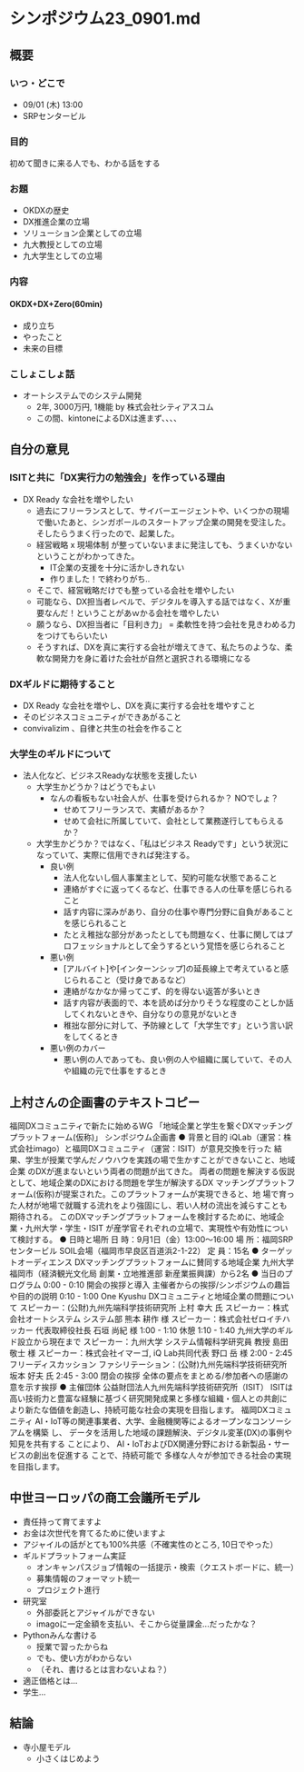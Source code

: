 # シンポジウム23_0901.md
## 概要
### いつ・どこで
- 09/01 (木) 13:00
- SRPセンタービル

### 目的
初めて聞きに来る人でも、わかる話をする

### お題
- OKDXの歴史
- DX推進企業の立場
- ソリューション企業としての立場
- 九大教授としての立場
- 九大学生としての立場

### 内容
#### OKDX+DX+Zero(60min)
- 成り立ち
- やったこと
- 未来の目標

### こしょこしょ話
- オートシステムでのシステム開発
  - 2年, 3000万円, 1機能 by 株式会社シティアスコム
  - この間、kintoneによるDXは進まず、、、、

## 自分の意見
### ISITと共に「DX実行力の勉強会」を作っている理由
- DX Ready な会社を増やしたい
  - 過去にフリーランスとして、サイバーエージェントや、いくつかの現場で働いたあと、シンガポールのスタートアップ企業の開発を受注した。そしたらうまく行ったので、起業した。
  - 経営戦略 x 現場体制 が整っていないままに発注しても、うまくいかないということがわかってきた。
    - IT企業の支援を十分に活かしきれない
    - 作りました！で終わりがち..
  - そこで、経営戦略だけでも整っている会社を増やしたい
  - 可能なら、DX担当者レベルで、デジタルを導入する話ではなく、Xが重要なんだ！ということがあｗかる会社を増やしたい
  - 願うなら、DX担当者に「目利き力」 = 柔軟性を持つ会社を見きわめる力 をつけてもらいたい
  - そうすれば、DXを真に実行する会社が増えてきて、私たちのような、柔軟な開発力を身に着けた会社が自然と選択される環境になる

### DXギルドに期待すること
- DX Ready な会社を増やし、DXを真に実行する会社を増やすこと
- そのビジネスコミュニティができあがること
- convivalizim 、自律と共生の社会を作ること

### 大学生のギルドについて
- 法人化など、ビジネスReadyな状態を支援したい
  - 大学生かどうか？はどうでもよい
    - なんの看板もない社会人が、仕事を受けられるか？ NOでしょ？
      - せめてフリーランスで、実績があるか？
      - せめて会社に所属していて、会社として業務遂行してもらえるか？
  - 大学生かどうか？ではなく、「私はビジネス Readyです」という状況になっていて、実際に信用できれば発注する。
    - 良い例
      - 法人化ないし個人事業主として、契約可能な状態であること
      - 連絡がすぐに返ってくるなど、仕事できる人の仕草を感じられること
      - 話す内容に深みがあり、自分の仕事や専門分野に自負があることを感じられること
      - たとえ稚拙な部分があったとしても問題なく、仕事に関してはプロフェッショナルとして全うするという覚悟を感じられること
    - 悪い例
      - [アルバイト]や[インターンシップ]の延長線上で考えていると感じられること（受け身であるなど）
      - 連絡がなかなか帰ってこず、的を得ない返答が多いとき
      - 話す内容が表面的で、本を読めば分かりそうな程度のことしか話してくれないときや、自分なりの意見がないとき
      - 稚拙な部分に対して、予防線として「大学生です」という言い訳をしてくるとき
    - 悪い例のカバー
      - 悪い例の人であっても、良い例の人や組織に属していて、その人や組織の元で仕事をするとき

## 上村さんの企画書のテキストコピー
福岡DXコミュニティで新たに始めるWG
「地域企業と学生を繋ぐDXマッチングプラットフォーム(仮称)」
シンポジウム企画書
● 背景と目的
iQLab（運営：株式会社imago）と福岡DXコミュニティ（運営：ISIT）が意見交換を行った
結果、学生が授業で学んだノウハウを実践の場で生かすことができないこと、地域企業
のDXが進まないという両者の問題が出てきた。
両者の問題を解決する仮説として、地域企業のDXにおける問題を学生が解決するDX
マッチングプラットフォーム(仮称)が提案された。このプラットフォームが実現できると、地
場で育った人材が地場で就職する流れをより強固にし、若い人材の流出を減らすことも
期待される。
このDXマッチングプラットフォームを検討するために、地域企業・九州大学・学生・ISIT
が産学官それぞれの立場で、実現性や有効性について検討する。
● 日時と場所
日 時：9月1日（金）13:00〜16:00
場 所：福岡SRPセンタービル SOIL会場（福岡市早良区百道浜2-1-22）
定 員：15名
● ターゲットオーディエンス
DXマッチングプラットフォームに賛同する地域企業
九州大学
福岡市（経済観光文化局 創業・立地推進部 新産業振興課）から2名
● 当日のプログラム
0:00 - 0:10 開会の挨拶と導入
主催者からの挨拶/シンポジウムの趣旨や目的の説明
0:10 - 1:00 One Kyushu DXコミュニティと地域企業の問題について
スピーカー：(公財)九州先端科学技術研究所 上村 幸大 氏
スピーカー：株式会社オートシステム システム部 熊本 耕作 様
スピーカー：株式会社ゼロイチハッカー 代表取締役社長 石垣 尚紀 様
1:00 - 1:10 休憩
1:10 - 1:40 九州大学のギルド設立から現在まで
スピーカー：九州大学 システム情報科学研究員 教授 島田 敬士 様
スピーカー：株式会社イマーゴ, iQ Lab共同代表 野口 岳 様
2:00 - 2:45 フリーディスカッション
ファシリテーション：(公財)九州先端科学技術研究所 坂本 好夫 氏
2:45 - 3:00 閉会の挨拶
全体の要点をまとめる/参加者への感謝の意を示す挨拶
● 主催団体
公益財団法人九州先端科学技術研究所（ISIT）
ISITは高い技術力と豊富な経験に基づく研究開発成果と多様な組織・個人との共創に
より新たな価値を創造し、持続可能な社会の実現を目指します。
福岡DXコミュニティ
AI・IoT等の関連事業者、大学、金融機関等によるオープンなコンソーシアムを構築 し、
データを活用した地域の課題解決、デジタル変革(DX)の事例や知見を共有する ことにより、
AI・IoTおよびDX関連分野における新製品・サービスの創出を促進する ことで、持続可能で
多様な人々が参加できる社会の実現を目指します。

## 中世ヨーロッパの商工会議所モデル
- 責任持って育てますよ
- お金は次世代を育てるために使いますよ
- アジャイルの話がとても100%共感（不確実性のところ, 10日でやった）
- ギルドプラットフォーム実証
  - オンキャンパスジョブ情報の一括提示・検索（クエストボードに、統一）
  - 募集情報のフォーマット統一
  - プロジェクト進行
- 研究室
  - 外部委託とアジャイルができない
  - imagoに一定金額を支払い、そこから従量課金...だったかな？
- Pythonみんな書ける
  - 授業で習ったからね
  - でも、使い方がわからない
  - （それ、書けるとは言わないよね？）
- 適正価格とは...
- 学生...

## 結論
- 寺小屋モデル
  - 小さくはじめよう



